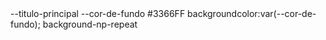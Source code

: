 <html>
  <head>
    <title> Titulo </title>
    --titulo-principal
    --cor-de-fundo #3366FF
  </head>
  <body>
   backgroundcolor:var(--cor-de-fundo);
   background-np-repeat
  </body>
</html>
